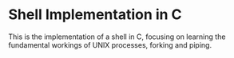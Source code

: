 # Shell Implementation in C

This is the implementation of a shell in C, focusing on learning the fundamental workings of UNIX processes, forking and piping.
